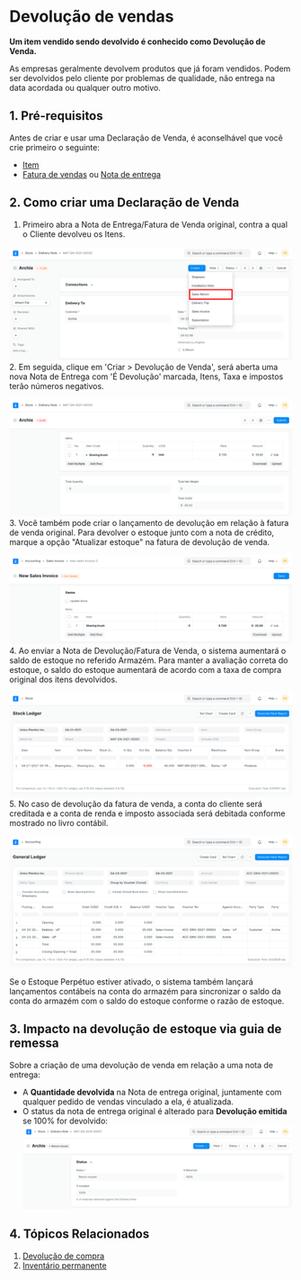 # Devolução de vendas



**Um item vendido sendo devolvido é conhecido como Devolução de Venda.**


As empresas geralmente devolvem produtos que já foram vendidos. Podem ser devolvidos pelo cliente por problemas de qualidade, não entrega na data acordada ou qualquer outro motivo.


## 1. Pré-requisitos


Antes de criar e usar uma Declaração de Venda, é aconselhável que você crie primeiro o seguinte:


* [Item](/docs/pt/stock/item)
* [Fatura de vendas](/docs/pt/accounts/sales-invoice) ou [Nota de entrega](/docs/pt/stock/delivery-note)


## 2. Como criar uma Declaração de Venda


1. Primeiro abra a Nota de Entrega/Fatura de Venda original, contra a qual o Cliente devolveu os Itens.


![Nota de entrega original](/files/sales-return-original-delivery-note.png)
2. Em seguida, clique em 'Criar > Devolução de Venda', será aberta uma nova Nota de Entrega com 'É Devolução' marcada, Itens, Taxa e impostos terão números negativos.


![Devolução contra nota de entrega](/files/sales-return-against-delivery-note.png)
3. Você também pode criar o lançamento de devolução em relação à fatura de venda original. Para devolver o estoque junto com a nota de crédito, marque a opção "Atualizar estoque" na fatura de devolução de venda.


![Devolução contra fatura de vendas](/files/sales-return-against-sales-invoice.png)
4. Ao enviar a Nota de Devolução/Fatura de Venda, o sistema aumentará o saldo de estoque no referido Armazém. Para manter a avaliação correta do estoque, o saldo do estoque aumentará de acordo com a taxa de compra original dos itens devolvidos.


![Return Stock Ledger](/files/sales-return-stock-ledger.png)
5. No caso de devolução da fatura de venda, a conta do cliente será creditada e a conta de renda e imposto associada será debitada conforme mostrado no livro contábil.


![Return Stock Ledger](/files/sales-return-general-ledger.png)


Se o Estoque Perpétuo estiver ativado, o sistema também lançará lançamentos contábeis na conta do armazém para sincronizar o saldo da conta do armazém com o saldo do estoque conforme o razão de estoque.


## 3. Impacto na devolução de estoque via guia de remessa


Sobre a criação de uma devolução de venda em relação a uma nota de entrega:


* A **Quantidade devolvida** na Nota de entrega original, juntamente com qualquer pedido de vendas vinculado a ela, é atualizada.
* O status da nota de entrega original é alterado para **Devolução emitida** se 100% for devolvido:
![Devolução emitida](/files/sales-return-issue.png)


## 4. Tópicos Relacionados


1. [Devolução de compra](/docs/pt/stock/purchase-return)
2. [Inventário permanente](/docs/pt/stock/perpetual-inventory)



